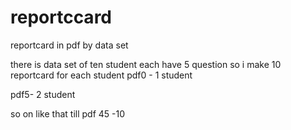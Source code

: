# reportccard
reportcard in pdf by data set

there is data set of ten student each have 5 question so i make 10 reportcard for each student
pdf0 - 1 student


pdf5- 2 student


so on like that till pdf 45 -10



